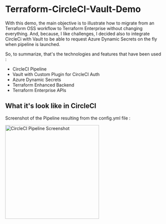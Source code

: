 # Terraform-CircleCI-Vault-Demo

With this demo, the main objective is to illustrate how to migrate from an Terraform OSS workflow to Terraform Enterprise without changing everything. And, because, I like challenges, I decided also to integrate CircleCi with Vault to be able to request Azure Dynamic Secrets on the fly when pipeline is launched.

So, to summarize, that's the technologies and features that have been used :
- CircleCI Pipeline
- Vault with Custom Plugin for CircleCI Auth
- Azure Dynamic Secrets 
- Terraform Enhanced Backend
- Terraform Enterprise APIs

## What it's look like in CircleCI 

Screenshot of the Pipeline resulting from the config.yml file :

<img width="300" alt="CircleCI Pipeline Screenshot" src="https://github.com/nehrman/terraform-azure-windows/blob/master/images/CircleCI_workflow.png">
